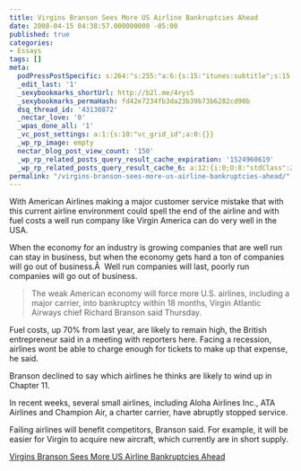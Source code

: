 ```yaml
---
title: Virgins Branson Sees More US Airline Bankruptcies Ahead
date: 2008-04-15 04:38:57.000000000 -05:00
published: true
categories:
- Essays
tags: []
meta:
  podPressPostSpecific: s:264:"s:255:"a:6:{s:15:"itunes:subtitle";s:15:"##PostExcerpt##";s:14:"itunes:summary";s:15:"##PostExcerpt##";s:15:"itunes:keywords";s:17:"##WordPressCats##";s:13:"itunes:author";s:10:"##Global##";s:15:"itunes:explicit";s:7:"Default";s:12:"itunes:block";s:7:"Default";}";";
  _edit_last: '1'
  _sexybookmarks_shortUrl: http://b2l.me/4rys5
  _sexybookmarks_permaHash: fd42e7234fb3da23b39b73b6282cd90b
  dsq_thread_id: '43130872'
  _nectar_love: '0'
  _wpas_done_all: '1'
  _vc_post_settings: a:1:{s:10:"vc_grid_id";a:0:{}}
  _wp_rp_image: empty
  nectar_blog_post_view_count: '150'
  _wp_rp_related_posts_query_result_cache_expiration: '1524960619'
  _wp_rp_related_posts_query_result_cache_6: a:12:{i:0;O:8:"stdClass":2:{s:7:"post_id";s:3:"694";s:5:"score";s:17:"59.47914720998827";}i:1;O:8:"stdClass":2:{s:7:"post_id";s:3:"409";s:5:"score";s:17:"58.09285284886839";}i:2;O:8:"stdClass":2:{s:7:"post_id";s:3:"377";s:5:"score";s:18:"52.904002497137505";}i:3;O:8:"stdClass":2:{s:7:"post_id";s:3:"351";s:5:"score";s:17:"50.70677791977894";}i:4;O:8:"stdClass":2:{s:7:"post_id";s:3:"797";s:5:"score";s:17:"49.91530581454544";}i:5;O:8:"stdClass":2:{s:7:"post_id";s:4:"1305";s:5:"score";s:18:"49.510257286445395";}i:6;O:8:"stdClass":2:{s:7:"post_id";s:4:"1417";s:5:"score";s:18:"48.529011453408785";}i:7;O:8:"stdClass":2:{s:7:"post_id";s:3:"727";s:5:"score";s:18:"48.529011453408785";}i:8;O:8:"stdClass":2:{s:7:"post_id";s:3:"742";s:5:"score";s:17:"48.06326623982268";}i:9;O:8:"stdClass":2:{s:7:"post_id";s:4:"1309";s:5:"score";s:16:"47.7180812371757";}i:10;O:8:"stdClass":2:{s:7:"post_id";s:3:"380";s:5:"score";s:16:"47.7180812371757";}i:11;O:8:"stdClass":2:{s:7:"post_id";s:4:"1117";s:5:"score";s:17:"45.88549977345254";}}
permalink: "/virgins-branson-sees-more-us-airline-bankruptcies-ahead/"
---
```

With American Airlines making a major customer service mistake that with this current airline environment could spell the end of the airline and with fuel costs a well run company like Virgin America can do very well in the USA.

When the economy for an industry is growing companies that are well run can stay in business, but when the economy gets hard a ton of companies will go out of business.Â  Well run companies will last, poorly run companies will go out of business.</p>
>The weak American economy will force more U.S. airlines, including a major carrier, into bankruptcy within 18 months, Virgin Atlantic Airways chief Richard Branson said Thursday.

Fuel costs, up 70% from last year, are likely to remain high, the British entrepreneur said in a meeting with reporters here. Facing a recession, airlines wont be able to charge enough for tickets to make up that expense, he said.

Branson declined to say which airlines he thinks are likely to wind up in Chapter 11.

In recent weeks, several small airlines, including Aloha Airlines Inc., ATA Airlines and Champion Air, a charter carrier, have abruptly stopped service.

Failing airlines will benefit competitors, Branson said. For example, it will be easier for Virgin to acquire new aircraft, which currently are in short supply.</p></blockquote>
<p><a href="http://money.cnn.com/news/newsfeeds/articles/djf500/200804101740DOWJONESDJONLINE001147_FORTUNE5.htm" rel="nofollow">Virgins Branson Sees More US Airline Bankruptcies Ahead</a></p>
